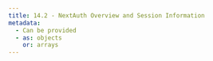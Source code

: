 ```yaml
---
title: 14.2 - NextAuth Overview and Session Information
metadata:
  - Can be provided
  - as: objects
    or: arrays
---
```

